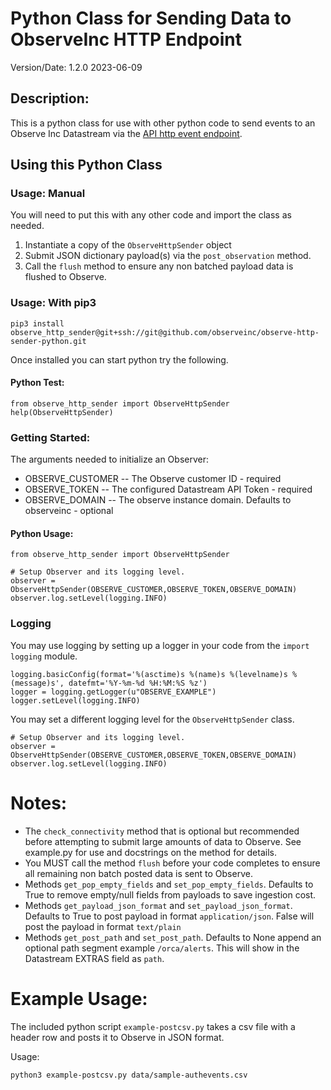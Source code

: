 # Python Class for Sending Data to ObserveInc HTTP Endpoint

Version/Date: 1.2.0 2023-06-09

## Description:

This is a python class for use with other python code to send events to an Observe Inc Datastream via the [API http event endpoint](https://docs.observeinc.com/en/latest/content/data-ingestion/endpoints/http.html).

## Using this Python Class

### Usage: Manual

You will need to put this with any other code and import the class as needed.
1. Instantiate a copy of the `ObserveHttpSender` object
1. Submit JSON dictionary payload(s) via the `post_observation` method.
1. Call the `flush` method to ensure any non batched payload data is flushed to Observe.

### Usage: With pip3

    pip3 install observe_http_sender@git+ssh://git@github.com/observeinc/observe-http-sender-python.git

Once installed you can start python try the following.

#### Python Test:

    from observe_http_sender import ObserveHttpSender 
    help(ObserveHttpSender)

### Getting Started:

The arguments needed to initialize an Observer:

* OBSERVE_CUSTOMER -- The Observe customer ID - required
* OBSERVE_TOKEN -- The configured Datastream API Token - required
* OBSERVE_DOMAIN -- The observe instance domain. Defaults to observeinc - optional

#### Python Usage:

    from observe_http_sender import ObserveHttpSender

    # Setup Observer and its logging level.
    observer = ObserveHttpSender(OBSERVE_CUSTOMER,OBSERVE_TOKEN,OBSERVE_DOMAIN)
    observer.log.setLevel(logging.INFO)

### Logging

You may use logging by setting up a logger in your code from the `import logging` module.

    logging.basicConfig(format='%(asctime)s %(name)s %(levelname)s %(message)s', datefmt='%Y-%m-%d %H:%M:%S %z')
    logger = logging.getLogger(u"OBSERVE_EXAMPLE")
    logger.setLevel(logging.INFO)

You may set a different logging level for the `ObserveHttpSender` class.

    # Setup Observer and its logging level.
    observer = ObserveHttpSender(OBSERVE_CUSTOMER,OBSERVE_TOKEN,OBSERVE_DOMAIN)
    observer.log.setLevel(logging.INFO)
    
# Notes:

* The `check_connectivity` method that is optional but recommended before attempting to submit large amounts of data to Observe. See example.py for use and docstrings on the method for details.
* You MUST call the method `flush` before your code completes to ensure all remaining non batch posted data is sent to Observe.
* Methods `get_pop_empty_fields` and `set_pop_empty_fields`. Defaults to True to remove empty/null fields from payloads to save ingestion cost.
* Methods `get_payload_json_format` and `set_payload_json_format`. Defaults to True to post payload in format `application/json`. False will post the payload in format `text/plain`
* Methods `get_post_path` and `set_post_path`. Defaults to None append an optional path segment example `/orca/alerts`. This will show in the Datastream EXTRAS field as `path`.

# Example Usage:

The included python script `example-postcsv.py` takes a csv file with a header row and posts it to Observe in JSON format.

Usage: 

    python3 example-postcsv.py data/sample-authevents.csv


